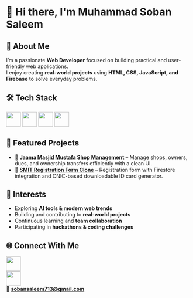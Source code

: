 # 👋 Hi there, I'm Muhammad Soban Saleem

## 🚀 About Me
I’m a passionate **Web Developer** focused on building practical and user-friendly web applications.  
I enjoy creating **real-world projects** using **HTML, CSS, JavaScript, and Firebase** to solve everyday problems.  

## 🛠 Tech Stack
[<img src="https://cdn.jsdelivr.net/gh/devicons/devicon/icons/html5/html5-original.svg" width="40"/>](https://developer.mozilla.org/en-US/docs/Web/HTML)
[<img src="https://cdn.jsdelivr.net/gh/devicons/devicon/icons/css3/css3-original.svg" width="40"/>](https://developer.mozilla.org/en-US/docs/Web/CSS)
[<img src="https://cdn.jsdelivr.net/gh/devicons/devicon/icons/javascript/javascript-original.svg" width="40"/>](https://developer.mozilla.org/en-US/docs/Web/JavaScript)
[<img src="https://cdn.jsdelivr.net/gh/devicons/devicon/icons/firebase/firebase-plain.svg" width="40"/>](https://firebase.google.com/)

## 📌 Featured Projects
- 🔹 **[Jaama Masjid Mustafa Shop Management](https://github.com/MuhammadSobanSaleem/your-shop-repo)** – Manage shops, owners, dues, and ownership transfers efficiently with a clean UI.  
- 🔹 **[SMIT Registration Form Clone](https://github.com/MuhammadSobanSaleem/your-smit-repo)** – Registration form with Firestore integration and CNIC-based downloadable ID card generator.  

## 🌱 Interests
- Exploring **AI tools & modern web trends**  
- Building and contributing to **real-world projects**  
- Continuous learning and **team collaboration**  
- Participating in **hackathons & coding challenges**

## 🌐 Connect With Me
[<img src="https://cdn.jsdelivr.net/gh/simple-icons/simple-icons/icons/linkedin.svg" width="40"/>](https://linkedin.com/in/your-link)  
[<img src="https://cdn.jsdelivr.net/gh/simple-icons/simple-icons/icons/whatsapp.svg" width="40"/>](https://wa.me/923001234567)  
📧 **sobansaleem713@gmail.com**
